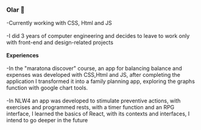 ### Olar 👋
-Currently working with CSS, Html and JS
<br></br>
-I did 3 years of computer engineering and decides to leave to work only with front-end and design-related projects
<br></br> 
  <strong>Experiences</strong>
 <br></br>
-In the "maratona discover" course, an app for balancing balance and expenses was developed with CSS,Html and JS, after completing the application I transformed it into a family planning app, exploring the graphs function with google chart tools.
<br></br>
-In NLW4 an app was developed to stimulate preventive actions, with exercises and programmed rests, with a timer function and an RPG interface, I learned the basics of React, with its contexts and interfaces, I intend to go deeper in the future

<!--
**ninooff/ninooff** is a ✨ _special_ ✨ repository because its `README.md` (this file) appears on your GitHub profile.

Here are some ideas to get you started:

- 🔭 I’m currently working on ...
- 🌱 I’m currently learning ...
- 👯 I’m looking to collaborate on ...
- 🤔 I’m looking for help with ...
- 💬 Ask me about ...
- 📫 How to reach me: ...
- 😄 Pronouns: ...
- ⚡ Fun fact: ...
-->
